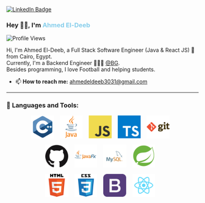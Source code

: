 [![LinkedIn Badge](https://img.shields.io/badge/LinkedIn-Profile-blue?logo=linkedin&style=for-the-badge)](https://www.linkedin.com/in/ahmed-eldeeb-49b195207/)

### Hey 👋🏽, I'm <span style="color: skyblue; font-weight: bold;">Ahmed El-Deeb</span>

<p>
  <img src="https://komarev.com/ghpvc/?username=EngAhmedElDeeb&style=for-the-badge" alt="Profile Views" />
</p>

Hi, I'm Ahmed El-Deeb, a Full Stack Software Engineer (Java & React JS) 🚀 from Cairo, Egypt.  
Currently, I'm a Backend Engineer 🙍🏽‍♂️ [@BG](https://ebeshara.com/).  
Besides programming, I love Football and helping students.  

- 📫 **How to reach me:** ahmedeldeeb3031@gmail.com  

---

### 🚀 **Languages and Tools:**  

<p align="center">
  <img height="60" src="https://raw.githubusercontent.com/github/explore/master/topics/cpp/cpp.png">&nbsp;&nbsp;&nbsp;
  <img height="60" src="https://raw.githubusercontent.com/github/explore/master/topics/java/java.png">&nbsp;&nbsp;&nbsp;
  <img height="60" src="https://raw.githubusercontent.com/github/explore/master/topics/javascript/javascript.png">&nbsp;&nbsp;&nbsp;
  <img height="60" src="https://raw.githubusercontent.com/github/explore/master/topics/typescript/typescript.png">&nbsp;&nbsp;&nbsp;
  <img height="60" src="https://raw.githubusercontent.com/github/explore/master/topics/git/git.png">&nbsp;&nbsp;&nbsp;
</p>

<p align="center">
  <img height="60" src="https://raw.githubusercontent.com/github/explore/master/topics/github/github.png" >&nbsp;&nbsp;&nbsp;
  <img height="60" src="https://raw.githubusercontent.com/github/explore/master/topics/javafx/javafx.png" >&nbsp;&nbsp;&nbsp;
  <img height="60" src="https://raw.githubusercontent.com/github/explore/master/topics/mysql/mysql.png" >&nbsp;&nbsp;&nbsp;
  <img height="60" src="https://raw.githubusercontent.com/github/explore/master/topics/spring-boot/spring-boot.png" >&nbsp;&nbsp;&nbsp;
</p>

<p align="center">
  <img height="60" src="https://raw.githubusercontent.com/github/explore/master/topics/html/html.png">&nbsp;&nbsp;&nbsp;
  <img height="60" src="https://raw.githubusercontent.com/github/explore/master/topics/css/css.png" >&nbsp;&nbsp;&nbsp;
  <img height="60" src="https://raw.githubusercontent.com/github/explore/master/topics/bootstrap/bootstrap.png" >&nbsp;&nbsp;&nbsp;
  <img height="60" src="https://raw.githubusercontent.com/github/explore/master/topics/react/react.png">&nbsp;&nbsp;&nbsp;
</p>
